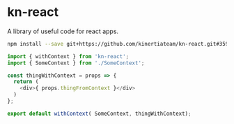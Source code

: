 # kn-react

A library of useful code for react apps.

```bash
npm install --save git+https://github.com/kinertiateam/kn-react.git#359818a
```

```js
import { withContext } from 'kn-react';
import { SomeContext } from './SomeContext';

const thingWithContext = props => {
  return (
    <div>{ props.thingFromContext }</div>
  )
};

export default withContext( SomeContext, thingWithContext);
```


